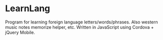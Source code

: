 # LearnLang

Program for learning foreign language letters/words/phrases.
Also western music notes memorize helper, etc.
Written in JavaScript using Cordova + jQuery Mobile.
